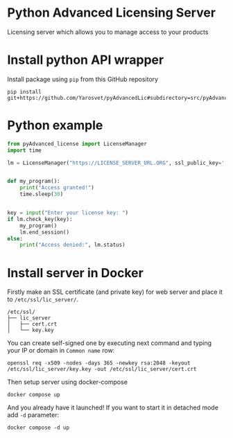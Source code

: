 # Python Advanced Licensing Server

Licensing server which allows you to manage access to your products

# Install python API wrapper
Install package using `pip` from this GitHub repository
```shell
pip install git+https://github.com/Yarosvet/pyAdvancedLic#subdirectory=src/pyAdvanced_license
```

# Python example
```python
from pyAdvanced_license import LicenseManager
import time

lm = LicenseManager("https://LICENSE_SERVER_URL.ORG", ssl_public_key='./trusted_cert.pem')


def my_program():
    print("Access granted!")
    time.sleep(30)


key = input("Enter your license key: ")
if lm.check_key(key):
    my_program()
    lm.end_session()
else:
    print("Access denied:", lm.status)
```

# Install server  in Docker

Firstly make an SSL certificate (and private key) for web server and place it to `/etc/ssl/lic_server/`.

```
/etc/ssl/
├── lic_server
│   ├── cert.crt
│   └── key.key

```

You can create self-signed one by executing next command and typing your IP or domain in `Common name` row:

```shell
openssl req -x509 -nodes -days 365 -newkey rsa:2048 -keyout /etc/ssl/lic_server/key.key -out /etc/ssl/lic_server/cert.crt
```

Then setup server using docker-compose

```shell
docker compose up
```

And you already have it launched! If you want to start it in detached mode add `-d` parameter:

```shell
docker compose -d up
```